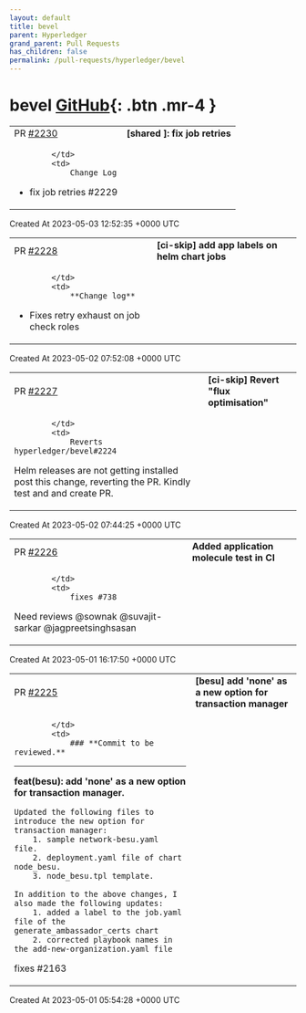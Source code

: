 ```yaml
---
layout: default
title: bevel
parent: Hyperledger
grand_parent: Pull Requests
has_children: false
permalink: /pull-requests/hyperledger/bevel
---
```


# bevel <span class="fs-3 right-align">[GitHub](https://github.com/hyperledger/bevel){: .btn .mr-4 }</span>


<div>
    <table>
        <tr>
            <td>
                PR <a href="https://github.com/hyperledger/bevel/pull/2230" class=".btn">#2230</a>
            </td>
            <td>
                <b>
                    [shared ]: fix job retries
                </b>
            </td>
        </tr>
        <tr>
            <td>
                
            </td>
            <td>
                Change Log

- fix job retries
#2229 
            </td>
        </tr>
    </table>
    <div class="right-align">
        Created At 2023-05-03 12:52:35 +0000 UTC
    </div>
</div>

<div>
    <table>
        <tr>
            <td>
                PR <a href="https://github.com/hyperledger/bevel/pull/2228" class=".btn">#2228</a>
            </td>
            <td>
                <b>
                    [ci-skip] add app labels on helm chart jobs
                </b>
            </td>
        </tr>
        <tr>
            <td>
                
            </td>
            <td>
                **Change log**

- Fixes retry exhaust on job check roles
            </td>
        </tr>
    </table>
    <div class="right-align">
        Created At 2023-05-02 07:52:08 +0000 UTC
    </div>
</div>

<div>
    <table>
        <tr>
            <td>
                PR <a href="https://github.com/hyperledger/bevel/pull/2227" class=".btn">#2227</a>
            </td>
            <td>
                <b>
                    [ci-skip] Revert "flux optimisation"
                </b>
            </td>
        </tr>
        <tr>
            <td>
                
            </td>
            <td>
                Reverts hyperledger/bevel#2224

Helm releases are not getting installed post this change, reverting the PR. Kindly test and and create PR. 
            </td>
        </tr>
    </table>
    <div class="right-align">
        Created At 2023-05-02 07:44:25 +0000 UTC
    </div>
</div>

<div>
    <table>
        <tr>
            <td>
                PR <a href="https://github.com/hyperledger/bevel/pull/2226" class=".btn">#2226</a>
            </td>
            <td>
                <b>
                    Added application molecule test in CI
                </b>
            </td>
        </tr>
        <tr>
            <td>
                
            </td>
            <td>
                fixes #738 

Need reviews @sownak @suvajit-sarkar @jagpreetsinghsasan 
            </td>
        </tr>
    </table>
    <div class="right-align">
        Created At 2023-05-01 16:17:50 +0000 UTC
    </div>
</div>

<div>
    <table>
        <tr>
            <td>
                PR <a href="https://github.com/hyperledger/bevel/pull/2225" class=".btn">#2225</a>
            </td>
            <td>
                <b>
                    [besu] add 'none' as a new option for transaction manager
                </b>
            </td>
        </tr>
        <tr>
            <td>
                
            </td>
            <td>
                ### **Commit to be reviewed.**
---
**feat(besu): add 'none' as a new option for transaction manager.**
```
Updated the following files to introduce the new option for transaction manager:
	1. sample network-besu.yaml file.
	2. deployment.yaml file of chart node_besu.
	3. node_besu.tpl template.
	
In addition to the above changes, I also made the following updates:
	1. added a label to the job.yaml file of the generate_ambassador_certs chart
	2. corrected playbook names in the add-new-organization.yaml file
```

fixes #2163
            </td>
        </tr>
    </table>
    <div class="right-align">
        Created At 2023-05-01 05:54:28 +0000 UTC
    </div>
</div>

